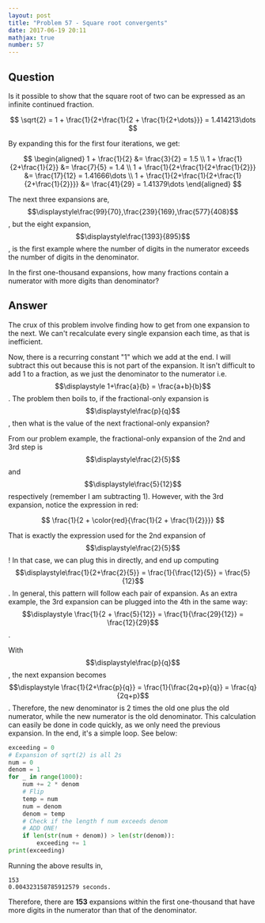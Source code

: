 ```yaml
---
layout: post
title: "Problem 57 - Square root convergents"
date: 2017-06-19 20:11
mathjax: true
number: 57
---
```


## Question

Is it possible to show that the square root of two can be expressed as an infinite continued fraction.


$$
\sqrt{2} = 1 + \frac{1}{2+\frac{1}{2 + \frac{1}{2+\dots}}} = 1.414213\dots
$$


By expanding this for the first four iterations, we get:


$$
\begin{aligned}
1 + \frac{1}{2} &= \frac{3}{2} = 1.5
\\
1 + \frac{1}{2+\frac{1}{2}} &= \frac{7}{5} = 1.4
\\
1 + \frac{1}{2+\frac{1}{2+\frac{1}{2}}} &= \frac{17}{12} = 1.41666\dots
\\
1 + \frac{1}{2+\frac{1}{2+\frac{1}{2+\frac{1}{2}}}} &= \frac{41}{29} = 1.41379\dots
\end{aligned}
$$


The next three expansions are, $$\displaystyle\frac{99}{70},\frac{239}{169},\frac{577}{408}$$, but the eight expansion, $$\displaystyle\frac{1393}{895}$$, is the first example where the number of digits in the numerator exceeds the number of digits in the denominator.

In the first one-thousand expansions, how many fractions contain a numerator with more digits than denominator?

## Answer

The crux of this problem involve finding how to get from one expansion to the next. We can't recalculate every single expansion each time, as that is inefficient.

Now, there is a recurring constant "1" which we add at the end. I will subtract this out because this is not part of the expansion. It isn't difficult to add 1 to a fraction, as we just the denominator to the numerator i.e. $$\displaystyle 1+\frac{a}{b} = \frac{a+b}{b}$$. The problem then boils to, if the fractional-only expansion is $$\displaystyle\frac{p}{q}$$, then what is the value of the next fractional-only expansion?

From our problem example, the fractional-only expansion of the 2nd and 3rd step is $$\displaystyle\frac{2}{5}$$ and $$\displaystyle\frac{5}{12}$$ respectively (remember I am subtracting 1). However, with the 3rd expansion, notice the expression in red:



$$
\frac{1}{2 + \color{red}{\frac{1}{2 + \frac{1}{2}}}}
$$



That is exactly the expression used for the 2nd expansion of $$\displaystyle\frac{2}{5}$$! In that case, we can plug this in directly, and end up computing $$\displaystyle\frac{1}{2+\frac{2}{5}} = \frac{1}{\frac{12}{5}} = \frac{5}{12}$$. In general, this pattern will follow each pair of expansion. As an extra example, the 3rd expansion can be plugged into the 4th in the same way: $$\displaystyle \frac{1}{2 + \frac{5}{12}} = \frac{1}{\frac{29}{12}} = \frac{12}{29}$$.

With $$\displaystyle\frac{p}{q}$$, the next expansion becomes $$\displaystyle \frac{1}{2+\frac{p}{q}} = \frac{1}{\frac{2q+p}{q}} = \frac{q}{2q+p}$$. Therefore, the new denominator is 2 times the old one plus the old numerator, while the new numerator is the old denominator. This calculation can easily be done in code quickly, as we only need the previous expansion. In the end, it's a simple loop. See below:

```python
exceeding = 0
# Expansion of sqrt(2) is all 2s
num = 0
denom = 1
for _ in range(1000):
    num += 2 * denom
    # Flip
    temp = num
    num = denom
    denom = temp
    # Check if the length f num exceeds denom
    # ADD ONE!
    if len(str(num + denom)) > len(str(denom)):
        exceeding += 1
print(exceeding)
```

Running the above results in,

```
153
0.004323158785912579 seconds.
```

Therefore, there are **153** expansions within the first one-thousand that have more digits in the numerator than that of the denominator.